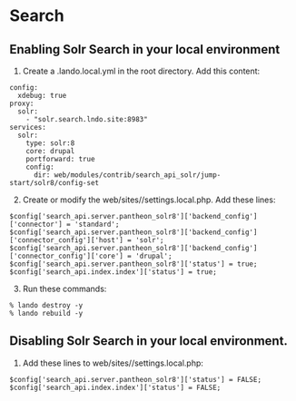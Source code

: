 # Search

## Enabling Solr Search in your local environment

1. Create a .lando.local.yml in the root directory.  Add this content:
```
config:
  xdebug: true
proxy:
  solr:
    - "solr.search.lndo.site:8983"
services:
  solr:
    type: solr:8
    core: drupal
    portforward: true
    config:
      dir: web/modules/contrib/search_api_solr/jump-start/solr8/config-set

```

2. Create or modify the web/sites/<SITE>/settings.local.php.  Add these lines:
```
$config['search_api.server.pantheon_solr8']['backend_config']['connector'] = 'standard';
$config['search_api.server.pantheon_solr8']['backend_config']['connector_config']['host'] = 'solr';
$config['search_api.server.pantheon_solr8']['backend_config']['connector_config']['core'] = 'drupal';
$config['search_api.server.pantheon_solr8']['status'] = true;
$config['search_api.index.index']['status'] = true;
```

3. Run these commands:
```
% lando destroy -y
% lando rebuild -y
```

## Disabling Solr Search in your local environment.

1. Add these lines to web/sites/<SITE>/settings.local.php:
```
$config['search_api.server.pantheon_solr8']['status'] = FALSE;
$config['search_api.index.index']['status'] = FALSE;
```
